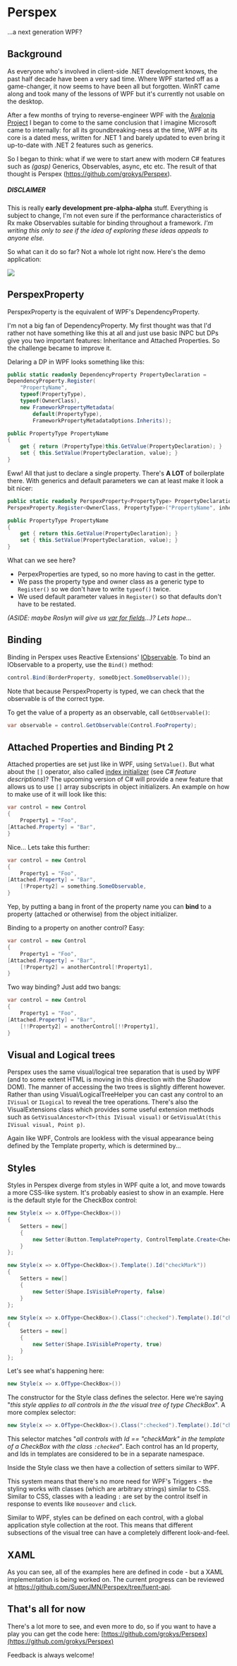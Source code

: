 # Perspex #

...a next generation WPF?

## Background ##

As everyone who's involved in client-side .NET development knows, the past half decade have been a 
very sad time. Where WPF started off as a game-changer, it now seems to have been all but forgotten.
WinRT came along and took many of the lessons of WPF but it's currently not usable on the desktop.

After a few months of trying to reverse-engineer WPF with the [Avalonia Project](https://github.com/grokys/Avalonia) I began to come to the same conclusion that I imagine Microsoft
came to internally: for all its groundbreaking-ness at the time, WPF at its core is a dated mess,
written for .NET 1 and barely updated to even bring it up-to-date with .NET 2 features such as
generics.

So I began to think: what if we were to start anew with modern C# features such as *(gasp)* 
Generics, Observables, async, etc etc. The result of that thought is Perspex 
(https://github.com/grokys/Perspex).

##### DISCLAIMER
This is really **early development pre-alpha-alpha** stuff. Everything is subject to 
change, I'm not even sure if the performance characteristics of Rx make Observables suitable for 
binding throughout a framework. *I'm writing this only to see if the idea of exploring these ideas 
appeals to anyone else.*

So what can it do so far? Not a whole lot right now. Here's the demo application:

![](screen.png)

## PerspexProperty ##

PerspexProperty is the equivalent of WPF's DependencyProperty. 

I'm not a big fan of DependencyProperty. My first thought was that I'd rather not have something 
like this at all and just use basic INPC but DPs give you two important features: Inheritance and 
Attached Properties. So the challenge became to improve it.

Delaring a DP in WPF looks something like this:

```csharp
public static readonly DependencyProperty PropertyDeclaration =
DependencyProperty.Register(
    "PropertyName",
    typeof(PropertyType),
    typeof(OwnerClass),
    new FrameworkPropertyMetadata(
        default(PropertyType),
        FrameworkPropertyMetadataOptions.Inherits));

public PropertyType PropertyName
{
    get { return (PropertyType)this.GetValue(PropertyDeclaration); }
    set { this.SetValue(PropertyDeclaration, value); }
}
```

Eww! All that just to declare a single property. There's **A LOT** of boilerplate there. With 
generics and default parameters we can at least make it look a bit nicer:

```csharp
public static readonly PerspexProperty<PropertyType> PropertyDeclaration =
PerspexProperty.Register<OwnerClass, PropertyType>("PropertyName", inherits: true);

public PropertyType PropertyName
{
    get { return this.GetValue(PropertyDeclaration); }
    set { this.SetValue(PropertyDeclaration, value); }
}
```

What can we see here?

- PerpexProperties are typed, so no more having to cast in the getter.
- We pass the property type and owner class as a generic type to `Register()` so we don't have to 
write `typeof()` twice.
- We used default parameter values in `Register()` so that defaults don't have to be restated.

*(ASIDE: maybe Roslyn will give us [var for fields](http://blogs.msdn.com/b/ericlippert/archive/2009/01/26/why-no-var-on-fields.aspx)...)? Lets hope...*

## Binding

Binding in Perspex uses Reactive Extensions' [IObservable](http://msdn.microsoft.com/library/dd990377.aspx). To bind an IObservable to a property, use the `Bind()` method:

```csharp
control.Bind(BorderProperty, someObject.SomeObservable());
```

Note that because PerspexProperty is typed, we can check that the observable is of the correct type.

To get the value of a property as an observable, call `GetObservable()`:

```csharp
var observable = control.GetObservable(Control.FooProperty);
```

## Attached Properties and Binding Pt 2

Attached properties are set just like in WPF, using `SetValue()`. But what about the `[]` operator, also called [index initializer](https://roslyn.codeplex.com/wikipage?title=Language%20Feature%20Status&referringTitle=Home) (see *C# feature descriptions*)? The upcoming version of C# will provide a new feature that allows us to use `[]` array subscripts in object initializers. An example on how to make use of it will look like this:

```csharp
var control = new Control
{
	Property1 = "Foo",
[Attached.Property] = "Bar",
}
```


Nice... Lets take this further:

```csharp
var control = new Control
{
	Property1 = "Foo",
[Attached.Property] = "Bar",
	[!Property2] = something.SomeObservable,
}
```

Yep, by putting a bang in front of the property name you can **bind** to a property (attached or 
otherwise) from the object initializer.

Binding to a property on another control? Easy:

```csharp
var control = new Control
{
	Property1 = "Foo",
[Attached.Property] = "Bar",
	[!Property2] = anotherControl[!Property1],
}
```

Two way binding? Just add two bangs:

```csharp
var control = new Control
{
	Property1 = "Foo",
[Attached.Property] = "Bar",
	[!!Property2] = anotherControl[!!Property1],
}
```

## Visual and Logical trees

Perspex uses the same visual/logical tree separation that is used by WPF (and to some extent HTML 
is moving in this direction with the Shadow DOM). The manner of accessing the two trees is slightly
different however. Rather than using Visual/LogicalTreeHelper you can cast any control to an 
`IVisual` or `ILogical` to reveal the tree operations. There's also the VisualExtensions class which
provides some useful extension methods such as `GetVisualAncestor<T>(this IVisual visual)` or 
`GetVisualAt(this IVisual visual, Point p)`.

Again like WPF, Controls are lookless with the visual appearance being defined by the Template 
property, which is determined by...

## Styles

Styles in Perspex diverge from styles in WPF quite a lot, and move towards a more CSS-like system.
It's probably easiest to show in an example. Here is the default style for the CheckBox control:

```csharp
new Style(x => x.OfType<CheckBox>())
{
	Setters = new[]
	{
	    new Setter(Button.TemplateProperty, ControlTemplate.Create<CheckBox>(this.Template))
	}
};

new Style(x => x.OfType<CheckBox>().Template().Id("checkMark"))
{
	Setters = new[]
	{
	    new Setter(Shape.IsVisibleProperty, false)
	}
};
	
new Style(x => x.OfType<CheckBox>().Class(":checked").Template().Id("checkMark"))
{
	Setters = new[]
	{
	    new Setter(Shape.IsVisibleProperty, true)
	}
};
```

Let's see what's happening here:

```csharp
new Style(x => x.OfType<CheckBox>())
```

The constructor for the Style class defines the selector. Here we're saying "*this style applies to 
all controls in the the visual tree of type CheckBox*". A more complex selector:

```csharp
new Style(x => x.OfType<CheckBox>().Class(":checked").Template().Id("checkMark"))
```

This selector matches "*all controls with Id == "checkMark" in the template of a CheckBox with the
class `:checked`"*. Each control has an Id property, and Ids in templates are considered to be in a
separate namespace.

Inside the Style class we then have a collection of setters similar to WPF. 

This system means that there's no more need for WPF's Triggers - the styling works with classes 
(which are arbitrary strings) similar to CSS. Similar to CSS, classes with a leading `:` are set
by the control itself in response to events like `mouseover` and `click`.

Similar to WPF, styles can be defined on each control, with a global application style collection
at the root. This means that different subsections of the visual tree can have a completely 
different look-and-feel.

## XAML

As you can see, all of the examples here are defined in code - but a XAML implementation is being
worked on. The current progress can be reviewed at https://github.com/SuperJMN/Perspex/tree/fuent-api.

## That's all for now

There's a lot more to see, and even more to do, so if you want to have a play you can get the code 
here: [https://github.com/grokys/Perspex](https://github.com/grokys/Perspex)

Feedback is always welcome!
